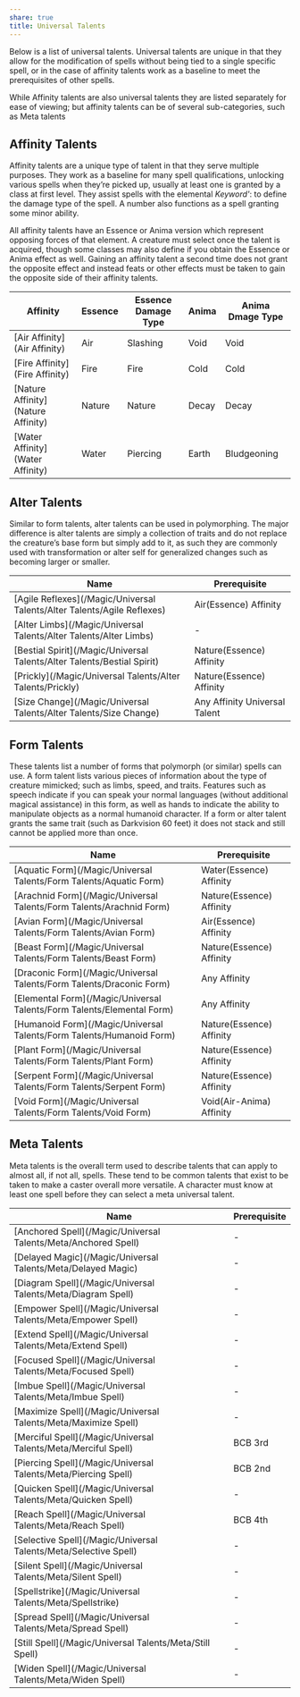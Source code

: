 ```yaml
---
share: true
title: Universal Talents
---
```

Below is a list of universal talents. Universal talents are unique in that they allow for the modification of spells without being tied to a single specific spell, or in the case of affinity talents work as a baseline to meet the prerequisites of other spells.

While Affinity talents are also universal talents they are listed separately for ease of viewing; but affinity talents can be of several sub-categories, such as Meta talents

## Affinity Talents

Affinity talents are a unique type of talent in that they serve multiple purposes. They work as a baseline for many spell qualifications, unlocking various spells when they’re picked up, usually at least one is granted by a class at first level. They assist spells with the elemental _Keyword'_: to define the damage type of the spell. A number also functions as a spell granting some minor ability.

All affinity talents have an Essence or Anima version which represent opposing forces of that element. A creature must select once the talent is acquired, though some classes may also define if you obtain the Essence or Anima effect as well. Gaining an affinity talent a second time does not grant the opposite effect and instead feats or other effects must be taken to gain the opposite side of their affinity talents.

| Affinity                           | Essence | Essence Damage Type | Anima | Anima Dmage Type |
| ---------------------------------- | ------- | ------------------- | ----- | ---------------- |
| [Air Affinity](Air Affinity)       | Air     | Slashing            | Void  | Void             |
| [Fire Affinity](Fire Affinity)     | Fire    | Fire                | Cold  | Cold             |
| [Nature Affinity](Nature Affinity) | Nature  | Nature              | Decay | Decay            |
| [Water Affinity](Water Affinity)   | Water   | Piercing            | Earth | Bludgeoning      |


## Alter Talents

Similar to form talents, alter talents can be used in polymorphing. The major difference is alter talents are simply a collection of traits and do not replace the creature’s base form but simply add to it, as such they are commonly used with transformation or alter self for generalized changes such as becoming larger or smaller.

| Name                                                                    | Prerequisite                  |
| ----------------------------------------------------------------------- | ----------------------------- |
| [Agile Reflexes](/Magic/Universal Talents/Alter Talents/Agile Reflexes) | Air(Essence) Affinity         |
| [Alter Limbs](/Magic/Universal Talents/Alter Talents/Alter Limbs)       | \-                            |
| [Bestial Spirit](/Magic/Universal Talents/Alter Talents/Bestial Spirit) | Nature(Essence) Affinity      |
| [Prickly](/Magic/Universal Talents/Alter Talents/Prickly)               | Nature(Essence) Affinity      |
| [Size Change](/Magic/Universal Talents/Alter Talents/Size Change)       | Any Affinity Universal Talent |


## Form Talents

These talents list a number of forms that polymorph (or similar) spells can use. A form talent lists various pieces of information about the type of creature mimicked; such as limbs, speed, and traits. Features such as speech indicate if you can speak your normal languages (without additional magical assistance) in this form, as well as hands to indicate the ability to manipulate objects as a normal humanoid character. If a form or alter talent grants the same trait (such as Darkvision 60 feet) it does not stack and still cannot be applied more than once.

| Name                                                                   | Prerequisite             |
| ---------------------------------------------------------------------- | ------------------------ |
| [Aquatic Form](/Magic/Universal Talents/Form Talents/Aquatic Form)     | Water(Essence) Affinity  |
| [Arachnid Form](/Magic/Universal Talents/Form Talents/Arachnid Form)   | Nature(Essence) Affinity |
| [Avian Form](/Magic/Universal Talents/Form Talents/Avian Form)         | Air(Essence) Affinity    |
| [Beast Form](/Magic/Universal Talents/Form Talents/Beast Form)         | Nature(Essence) Affinity |
| [Draconic Form](/Magic/Universal Talents/Form Talents/Draconic Form)   | Any Affinity             |
| [Elemental Form](/Magic/Universal Talents/Form Talents/Elemental Form) | Any Affinity             |
| [Humanoid Form](/Magic/Universal Talents/Form Talents/Humanoid Form)   | Nature(Essence) Affinity |
| [Plant Form](/Magic/Universal Talents/Form Talents/Plant Form)         | Nature(Essence) Affinity |
| [Serpent Form](/Magic/Universal Talents/Form Talents/Serpent Form)     | Nature(Essence) Affinity |
| [Void Form](/Magic/Universal Talents/Form Talents/Void Form)           | Void(Air-Anima) Affinity |


## Meta Talents

Meta talents is the overall term used to describe talents that can apply to almost all, if not all, spells. These tend to be common talents that exist to be taken to make a caster overall more versatile. A character must know at least one spell before they can select a meta universal talent.

| Name                                                             | Prerequisite |
| ---------------------------------------------------------------- | ------------ |
| [Anchored Spell](/Magic/Universal Talents/Meta/Anchored Spell)   | \-           |
| [Delayed Magic](/Magic/Universal Talents/Meta/Delayed Magic)     | \-           |
| [Diagram Spell](/Magic/Universal Talents/Meta/Diagram Spell)     | \-           |
| [Empower Spell](/Magic/Universal Talents/Meta/Empower Spell)     | \-           |
| [Extend Spell](/Magic/Universal Talents/Meta/Extend Spell)       | \-           |
| [Focused Spell](/Magic/Universal Talents/Meta/Focused Spell)     | \-           |
| [Imbue Spell](/Magic/Universal Talents/Meta/Imbue Spell)         | \-           |
| [Maximize Spell](/Magic/Universal Talents/Meta/Maximize Spell)   | \-           |
| [Merciful Spell](/Magic/Universal Talents/Meta/Merciful Spell)   | BCB 3rd      |
| [Piercing Spell](/Magic/Universal Talents/Meta/Piercing Spell)   | BCB 2nd      |
| [Quicken Spell](/Magic/Universal Talents/Meta/Quicken Spell)     | \-           |
| [Reach Spell](/Magic/Universal Talents/Meta/Reach Spell)         | BCB 4th      |
| [Selective Spell](/Magic/Universal Talents/Meta/Selective Spell) | \-           |
| [Silent Spell](/Magic/Universal Talents/Meta/Silent Spell)       | \-           |
| [Spellstrike](/Magic/Universal Talents/Meta/Spellstrike)         | \-           |
| [Spread Spell](/Magic/Universal Talents/Meta/Spread Spell)       | \-           |
| [Still Spell](/Magic/Universal Talents/Meta/Still Spell)         | \-           |
| [Widen Spell](/Magic/Universal Talents/Meta/Widen Spell)         | \-           |
